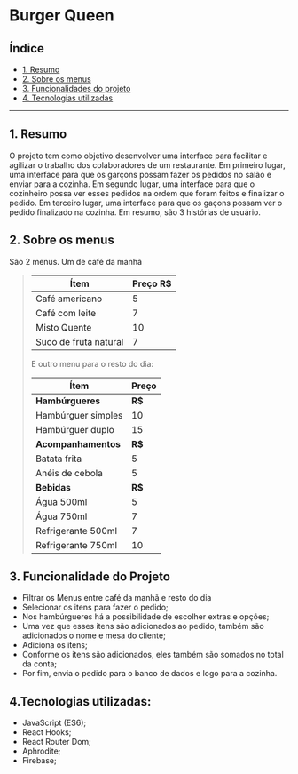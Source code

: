 # Burger Queen

## Índice

* [1. Resumo](#1-resumo)
* [2. Sobre os menus](#2-sobre-os-menus)
* [3. Funcionalidades do projeto](#3-funcionalidade-do-projeto)
* [4. Tecnologias utilizadas](#4-tecnologias-utilizadas)


***

## 1. Resumo

O projeto tem como objetivo desenvolver uma interface para facilitar e agilizar o trabalho dos colaboradores de um restaurante. Em primeiro lugar, uma interface para que os garçons possam fazer os pedidos no salão e enviar para a cozinha. Em segundo lugar, uma interface para que o cozinheiro possa ver esses pedidos na ordem que foram feitos e finalizar o pedido. Em terceiro lugar, uma interface para que os gaçons possam ver o pedido finalizado na cozinha. Em resumo, são 3 histórias de usuário.

## 2. Sobre os menus

São 2 menus. Um de café da manhã 

>| Ítem                      |Preço R$|
>|---------------------------|------|
>| Café americano            |    5 |
>| Café com leite            |    7 |
>| Misto Quente              |   10 |
>| Suco de fruta natural     |    7 |
>
>E outro menu para o resto do dia:
>
>| Ítem                      |Preço |
>|---------------------------|------|
>|**Hambúrgueres**           |   **R$**   |
>|Hambúrguer simples         |    10|
>|Hambúrguer duplo           |    15|
>|**Acompanhamentos**        |   **R$**   |
>|Batata frita               |     5|
>|Anéis de cebola            |     5|
>|**Bebidas**                |   **R$**   |
>|Água 500ml                 |     5|
>|Água 750ml                 |     7|
>|Refrigerante 500ml         |     7|
>|Refrigerante 750ml         |    10|
>

## 3. Funcionalidade do Projeto

- Filtrar os Menus entre café da manhã e resto do dia
- Selecionar os itens para fazer o pedido;
- Nos hambúrgueres há a possibilidade de escolher extras e opções;
- Uma vez que esses itens são adicionados ao pedido, também são adicionados o nome e mesa do cliente;
- Adiciona os itens;
- Conforme os itens são adicionados, eles também são somados no total da conta;
- Por fim, envia o pedido para o banco de dados e logo para a cozinha.


## 4.Tecnologias utilizadas:

- JavaScript (ES6);
- React Hooks;
- React Router Dom;
- Aphrodite;
- Firebase;
